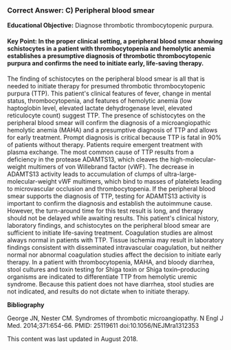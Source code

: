 
### Correct Answer: C) Peripheral blood smear 

**Educational Objective:** Diagnose thrombotic thrombocytopenic purpura.

#### **Key Point:** In the proper clinical setting, a peripheral blood smear showing schistocytes in a patient with thrombocytopenia and hemolytic anemia establishes a presumptive diagnosis of thrombotic thrombocytopenic purpura and confirms the need to initiate early, life-saving therapy.

The finding of schistocytes on the peripheral blood smear is all that is needed to initiate therapy for presumed thrombotic thrombocytopenic purpura (TTP). This patient's clinical features of fever, change in mental status, thrombocytopenia, and features of hemolytic anemia (low haptoglobin level, elevated lactate dehydrogenase level, elevated reticulocyte count) suggest TTP. The presence of schistocytes on the peripheral blood smear will confirm the diagnosis of a microangiopathic hemolytic anemia (MAHA) and a presumptive diagnosis of TTP and allows for early treatment. Prompt diagnosis is critical because TTP is fatal in 90% of patients without therapy. Patients require emergent treatment with plasma exchange.
The most common cause of TTP results from a deficiency in the protease ADAMTS13, which cleaves the high-molecular-weight multimers of von Willebrand factor (vWF). The decrease in ADAMTS13 activity leads to accumulation of clumps of ultra-large-molecular-weight vWF multimers, which bind to masses of platelets leading to microvascular occlusion and thrombocytopenia. If the peripheral blood smear supports the diagnosis of TTP, testing for ADAMTS13 activity is important to confirm the diagnosis and establish the autoimmune cause. However, the turn-around time for this test result is long, and therapy should not be delayed while awaiting results. This patient's clinical history, laboratory findings, and schistocytes on the peripheral blood smear are sufficient to initiate life-saving treatment.
Coagulation studies are almost always normal in patients with TTP. Tissue ischemia may result in laboratory findings consistent with disseminated intravascular coagulation, but neither normal nor abnormal coagulation studies affect the decision to initiate early therapy.
In a patient with thrombocytopenia, MAHA, and bloody diarrhea, stool cultures and toxin testing for Shiga toxin or Shiga toxin–producing organisms are indicated to differentiate TTP from hemolytic uremic syndrome. Because this patient does not have diarrhea, stool studies are not indicated, and results do not dictate when to initiate therapy.

**Bibliography**

George JN, Nester CM. Syndromes of thrombotic microangiopathy. N Engl J Med. 2014;371:654-66. PMID: 25119611 doi:10.1056/NEJMra1312353

This content was last updated in August 2018.